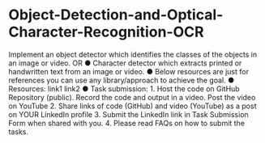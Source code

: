 # Object-Detection-and-Optical-Character-Recognition-OCR
Implement an object detector which identifies the classes of the objects in an image or video. OR ● Character detector which extracts printed or handwritten text from an image or video. ● Below resources are just for references you can use any library/approach to achieve the goal. ● Resources: link1 link2 ● Task submission: 1. Host the code on GitHub Repository (public). Record the code and output in a video. Post the video on YouTube 2. Share links of code (GitHub) and video (YouTube) as a post on YOUR LinkedIn profile 3. Submit the LinkedIn link in Task Submission Form when shared with you. 4. Please read FAQs on how to submit the tasks.
